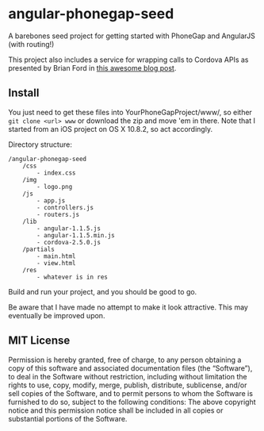 angular-phonegap-seed
=====================

A barebones seed project for getting started with PhoneGap and AngularJS (with routing!)

This project also includes a service for wrapping calls to Cordova APIs as presented by Brian Ford in [this awesome blog post](http://briantford.com/blog/angular-phonegap.html).

## Install

You just need to get these files into YourPhoneGapProject/www/, so either `git clone <url> www` or download the zip and move 'em in there. Note that I started from an iOS project on OS X 10.8.2, so act accordingly.

Directory structure:

```
/angular-phonegap-seed
    /css
        - index.css
    /img
        - logo.png
    /js
        - app.js
        - controllers.js
        - routers.js
    /lib
        - angular-1.1.5.js
        - angular-1.1.5.min.js
        - cordova-2.5.0.js
    /partials
        - main.html
        - view.html
    /res
        - whatever is in res
```

Build and run your project, and you should be good to go.

Be aware that I have made no attempt to make it look attractive. This may eventually be improved upon.

## MIT License

Permission is hereby granted, free of charge, to any person obtaining a copy of this software and associated documentation files (the “Software”), to deal in the Software without restriction, including without limitation the rights to use, copy, modify, merge, publish, distribute, sublicense, and/or sell copies of the Software, and to permit persons to whom the Software is furnished to do so, subject to the following conditions:
The above copyright notice and this permission notice shall be included in all copies or substantial portions of the Software.
